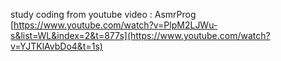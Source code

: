 study coding from youtube video : AsmrProg
[https://www.youtube.com/watch?v=PlpM2LJWu-s&list=WL&index=2&t=877s](https://www.youtube.com/watch?v=YJTKlAvbDo4&t=1s) 

